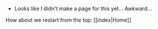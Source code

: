 - Looks like I didn't make a page for this yet... Awkward...

How about we restart from the top: [[index|Home]]